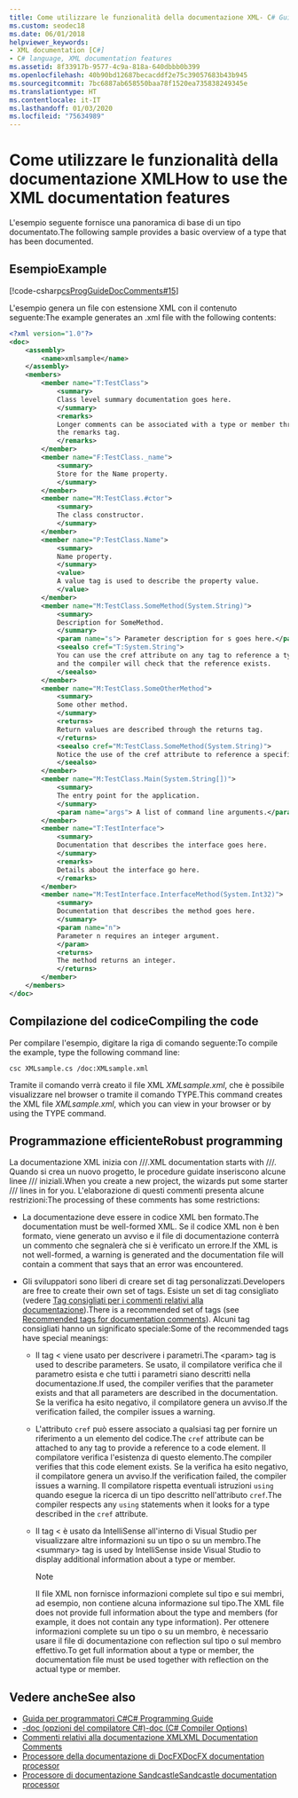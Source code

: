 ```yaml
---
title: Come utilizzare le funzionalità della documentazione XML- C# Guida alla programmazione
ms.custom: seodec18
ms.date: 06/01/2018
helpviewer_keywords:
- XML documentation [C#]
- C# language, XML documentation features
ms.assetid: 8f33917b-9577-4c9a-818a-640dbbb0b399
ms.openlocfilehash: 40b90bd12687becacddf2e75c39057683b43b945
ms.sourcegitcommit: 7bc6887ab658550baa78f1520ea735838249345e
ms.translationtype: HT
ms.contentlocale: it-IT
ms.lasthandoff: 01/03/2020
ms.locfileid: "75634989"
---
```

# <a name="how-to-use-the-xml-documentation-features"></a><span data-ttu-id="53667-102">Come utilizzare le funzionalità della documentazione XML</span><span class="sxs-lookup"><span data-stu-id="53667-102">How to use the XML documentation features</span></span>

<span data-ttu-id="53667-103">L'esempio seguente fornisce una panoramica di base di un tipo documentato.</span><span class="sxs-lookup"><span data-stu-id="53667-103">The following sample provides a basic overview of a type that has been documented.</span></span>

## <a name="example"></a><span data-ttu-id="53667-104">Esempio</span><span class="sxs-lookup"><span data-stu-id="53667-104">Example</span></span>

[!code-csharp[csProgGuideDocComments#15](~/samples/snippets/csharp/VS_Snippets_VBCSharp/csProgGuideDocComments/CS/DocComments.cs#15)]

<span data-ttu-id="53667-105">L'esempio genera un file con estensione XML con il contenuto seguente:</span><span class="sxs-lookup"><span data-stu-id="53667-105">The example generates an .xml file with the following contents:</span></span>

```xml
<?xml version="1.0"?>
<doc>
    <assembly>
        <name>xmlsample</name>
    </assembly>
    <members>
        <member name="T:TestClass">
            <summary>
            Class level summary documentation goes here.
            </summary>
            <remarks>
            Longer comments can be associated with a type or member through
            the remarks tag.
            </remarks>
        </member>
        <member name="F:TestClass._name">
            <summary>
            Store for the Name property.
            </summary>
        </member>
        <member name="M:TestClass.#ctor">
            <summary>
            The class constructor.
            </summary>
        </member>
        <member name="P:TestClass.Name">
            <summary>
            Name property.
            </summary>
            <value>
            A value tag is used to describe the property value.
            </value>
        </member>
        <member name="M:TestClass.SomeMethod(System.String)">
            <summary>
            Description for SomeMethod.
            </summary>
            <param name="s"> Parameter description for s goes here.</param>
            <seealso cref="T:System.String">
            You can use the cref attribute on any tag to reference a type or member 
            and the compiler will check that the reference exists.
            </seealso>
        </member>
        <member name="M:TestClass.SomeOtherMethod">
            <summary>
            Some other method.
            </summary>
            <returns>
            Return values are described through the returns tag.
            </returns>
            <seealso cref="M:TestClass.SomeMethod(System.String)">
            Notice the use of the cref attribute to reference a specific method.
            </seealso>
        </member>
        <member name="M:TestClass.Main(System.String[])">
            <summary>
            The entry point for the application.
            </summary>
            <param name="args"> A list of command line arguments.</param>
        </member>
        <member name="T:TestInterface">
            <summary>
            Documentation that describes the interface goes here.
            </summary>
            <remarks>
            Details about the interface go here.
            </remarks>
        </member>
        <member name="M:TestInterface.InterfaceMethod(System.Int32)">
            <summary>
            Documentation that describes the method goes here.
            </summary>
            <param name="n">
            Parameter n requires an integer argument.
            </param>
            <returns>
            The method returns an integer.
            </returns>
        </member>
    </members>
</doc>
```

## <a name="compiling-the-code"></a><span data-ttu-id="53667-106">Compilazione del codice</span><span class="sxs-lookup"><span data-stu-id="53667-106">Compiling the code</span></span>

<span data-ttu-id="53667-107">Per compilare l'esempio, digitare la riga di comando seguente:</span><span class="sxs-lookup"><span data-stu-id="53667-107">To compile the example, type the following command line:</span></span>

`csc XMLsample.cs /doc:XMLsample.xml`

<span data-ttu-id="53667-108">Tramite il comando verrà creato il file XML *XMLsample.xml*, che è possibile visualizzare nel browser o tramite il comando TYPE.</span><span class="sxs-lookup"><span data-stu-id="53667-108">This command creates the XML file *XMLsample.xml*, which you can view in your browser or by using the TYPE command.</span></span>

## <a name="robust-programming"></a><span data-ttu-id="53667-109">Programmazione efficiente</span><span class="sxs-lookup"><span data-stu-id="53667-109">Robust programming</span></span>

<span data-ttu-id="53667-110">La documentazione XML inizia con ///.</span><span class="sxs-lookup"><span data-stu-id="53667-110">XML documentation starts with ///.</span></span> <span data-ttu-id="53667-111">Quando si crea un nuovo progetto, le procedure guidate inseriscono alcune linee /// iniziali.</span><span class="sxs-lookup"><span data-stu-id="53667-111">When you create a new project, the wizards put some starter /// lines in for you.</span></span> <span data-ttu-id="53667-112">L'elaborazione di questi commenti presenta alcune restrizioni:</span><span class="sxs-lookup"><span data-stu-id="53667-112">The processing of these comments has some restrictions:</span></span>

- <span data-ttu-id="53667-113">La documentazione deve essere in codice XML ben formato.</span><span class="sxs-lookup"><span data-stu-id="53667-113">The documentation must be well-formed XML.</span></span> <span data-ttu-id="53667-114">Se il codice XML non è ben formato, viene generato un avviso e il file di documentazione conterrà un commento che segnalerà che si è verificato un errore.</span><span class="sxs-lookup"><span data-stu-id="53667-114">If the XML is not well-formed, a warning is generated and the documentation file will contain a comment that says that an error was encountered.</span></span>

- <span data-ttu-id="53667-115">Gli sviluppatori sono liberi di creare set di tag personalizzati.</span><span class="sxs-lookup"><span data-stu-id="53667-115">Developers are free to create their own set of tags.</span></span> <span data-ttu-id="53667-116">Esiste un set di tag consigliato (vedere [Tag consigliati per i commenti relativi alla documentazione](recommended-tags-for-documentation-comments.md)).</span><span class="sxs-lookup"><span data-stu-id="53667-116">There is a recommended set of tags (see [Recommended tags for documentation comments](recommended-tags-for-documentation-comments.md)).</span></span> <span data-ttu-id="53667-117">Alcuni tag consigliati hanno un significato speciale:</span><span class="sxs-lookup"><span data-stu-id="53667-117">Some of the recommended tags have special meanings:</span></span>

  - <span data-ttu-id="53667-118">Il tag \< viene usato per descrivere i parametri.</span><span class="sxs-lookup"><span data-stu-id="53667-118">The \<param> tag is used to describe parameters.</span></span> <span data-ttu-id="53667-119">Se usato, il compilatore verifica che il parametro esista e che tutti i parametri siano descritti nella documentazione.</span><span class="sxs-lookup"><span data-stu-id="53667-119">If used, the compiler verifies that the parameter exists and that all parameters are described in the documentation.</span></span> <span data-ttu-id="53667-120">Se la verifica ha esito negativo, il compilatore genera un avviso.</span><span class="sxs-lookup"><span data-stu-id="53667-120">If the verification failed, the compiler issues a warning.</span></span>

  - <span data-ttu-id="53667-121">L'attributo `cref` può essere associato a qualsiasi tag per fornire un riferimento a un elemento del codice.</span><span class="sxs-lookup"><span data-stu-id="53667-121">The `cref` attribute can be attached to any tag to provide a reference to a code element.</span></span> <span data-ttu-id="53667-122">Il compilatore verifica l'esistenza di questo elemento.</span><span class="sxs-lookup"><span data-stu-id="53667-122">The compiler verifies that this code element exists.</span></span> <span data-ttu-id="53667-123">Se la verifica ha esito negativo, il compilatore genera un avviso.</span><span class="sxs-lookup"><span data-stu-id="53667-123">If the verification failed, the compiler issues a warning.</span></span> <span data-ttu-id="53667-124">Il compilatore rispetta eventuali istruzioni `using` quando esegue la ricerca di un tipo descritto nell'attributo `cref`.</span><span class="sxs-lookup"><span data-stu-id="53667-124">The compiler respects any `using` statements when it looks for a type described in the `cref` attribute.</span></span>

  - <span data-ttu-id="53667-125">Il tag \< è usato da IntelliSense all'interno di Visual Studio per visualizzare altre informazioni su un tipo o su un membro.</span><span class="sxs-lookup"><span data-stu-id="53667-125">The \<summary> tag is used by IntelliSense inside Visual Studio to display additional information about a type or member.</span></span>

    > [!NOTE]
    > <span data-ttu-id="53667-126">Il file XML non fornisce informazioni complete sul tipo e sui membri, ad esempio, non contiene alcuna informazione sul tipo.</span><span class="sxs-lookup"><span data-stu-id="53667-126">The XML file does not provide full information about the type and members (for example, it does not contain any type information).</span></span> <span data-ttu-id="53667-127">Per ottenere informazioni complete su un tipo o su un membro, è necessario usare il file di documentazione con reflection sul tipo o sul membro effettivo.</span><span class="sxs-lookup"><span data-stu-id="53667-127">To get full information about a type or member, the documentation file must be used together with reflection on the actual type or member.</span></span>

## <a name="see-also"></a><span data-ttu-id="53667-128">Vedere anche</span><span class="sxs-lookup"><span data-stu-id="53667-128">See also</span></span>

- [<span data-ttu-id="53667-129">Guida per programmatori C#</span><span class="sxs-lookup"><span data-stu-id="53667-129">C# Programming Guide</span></span>](../index.md)
- [<span data-ttu-id="53667-130">-doc (opzioni del compilatore C#)</span><span class="sxs-lookup"><span data-stu-id="53667-130">-doc (C# Compiler Options)</span></span>](../../language-reference/compiler-options/doc-compiler-option.md)
- [<span data-ttu-id="53667-131">Commenti relativi alla documentazione XML</span><span class="sxs-lookup"><span data-stu-id="53667-131">XML Documentation Comments</span></span>](./index.md)
- [<span data-ttu-id="53667-132">Processore della documentazione di DocFX</span><span class="sxs-lookup"><span data-stu-id="53667-132">DocFX documentation processor</span></span>](https://dotnet.github.io/docfx/)
- [<span data-ttu-id="53667-133">Processore di documentazione Sandcastle</span><span class="sxs-lookup"><span data-stu-id="53667-133">Sandcastle documentation processor</span></span>](https://github.com/EWSoftware/SHFB)
